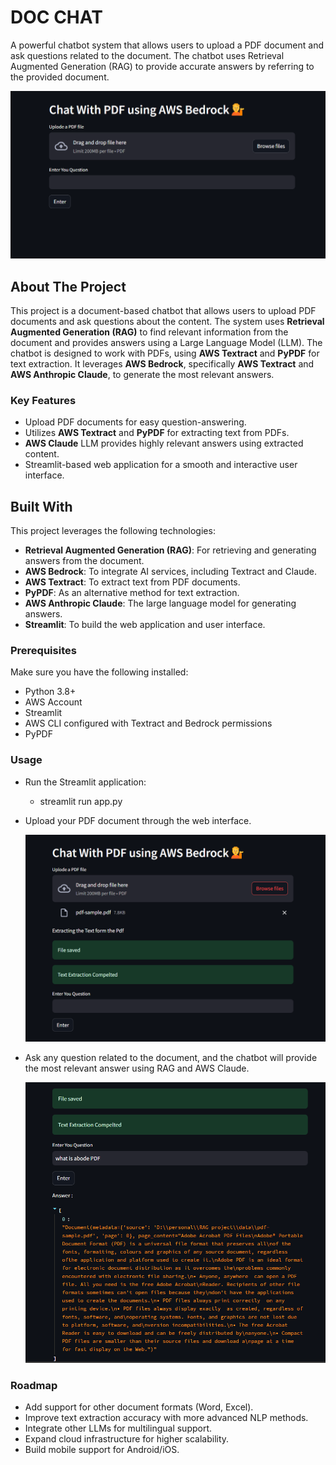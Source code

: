 # DOC CHAT

A powerful chatbot system that allows users to upload a PDF document and ask questions related to the document. The chatbot uses Retrieval Augmented Generation (RAG) to provide accurate answers by referring to the provided document.

![alt text](data/s1-1.png)


## About The Project

This project is a document-based chatbot that allows users to upload PDF documents and ask questions about the content. The system uses **Retrieval Augmented Generation (RAG)** to find relevant information from the document and provides answers using a Large Language Model (LLM). The chatbot is designed to work with PDFs, using **AWS Textract** and **PyPDF** for text extraction. It leverages **AWS Bedrock**, specifically **AWS Textract** and **AWS Anthropic Claude**, to generate the most relevant answers.

### Key Features
- Upload PDF documents for easy question-answering.
- Utilizes **AWS Textract** and **PyPDF** for extracting text from PDFs.
- **AWS Claude** LLM provides highly relevant answers using extracted content.
- Streamlit-based web application for a smooth and interactive user interface.

## Built With

This project leverages the following technologies:
- **Retrieval Augmented Generation (RAG)**: For retrieving and generating answers from the document.
- **AWS Bedrock**: To integrate AI services, including Textract and Claude.
- **AWS Textract**: To extract text from PDF documents.
- **PyPDF**: As an alternative method for text extraction.
- **AWS Anthropic Claude**: The large language model for generating answers.
- **Streamlit**: To build the web application and user interface.


### Prerequisites

Make sure you have the following installed:
- Python 3.8+
- AWS Account
- Streamlit
- AWS CLI configured with Textract and Bedrock permissions
- PyPDF

### Usage
- Run the Streamlit application:
    - streamlit run app.py
- Upload your PDF document through the web interface.

    ![alt text](data/s2.png)

- Ask any question related to the document, and the chatbot will provide the most relevant answer using RAG and AWS Claude.

    ![alt text](data/s3.png)

### Roadmap
- Add support for other document formats (Word, Excel).
- Improve text extraction accuracy with more advanced NLP methods.
- Integrate other LLMs for multilingual support.
- Expand cloud infrastructure for higher scalability.
- Build mobile support for Android/iOS.
